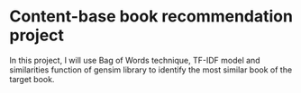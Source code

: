 # Content-base book recommendation project
In this project, I will use Bag of Words technique, TF-IDF model and similarities function of gensim library to identify the most similar book of the target book.
